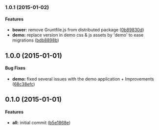 <a name="1.0.1"></a>
### 1.0.1 (2015-01-02)


#### Features

* **bower:** remove Gruntfile.js from distributed package ([0b89830d](http://github.com/tinesoft/ng-browser-update/commit/0b89830d6b377dbb7591dfdeec6b6960ea10c667))
* **demo:** replace version in demo  css & js assets by 'demo' to ease migrations ([bdb8898b](http://github.com/tinesoft/ng-browser-update/commit/bdb8898b3205c0ba695a6c611f1c4e17a86964a4))


<a name="1.0.0"></a>
## 1.0.0 (2015-01-01)


#### Bug Fixes

* **demo:** fixed several issues with the demo application + Improvements ([68c38efc](http://github.com/tinesoft/ng-browser-update/commit/68c38efcbde1acb19bd731c3ee047b92fb1d7859))


<a name="0.1.0"></a>
## 0.1.0 (2015-01-01)


#### Features

* **all:** initial commit ([b5e1868e](http://github.com/tinesoft/ng-browser-update/commit/b5e1868e11cb2d4a207d388c98f9ea076f27936e))

